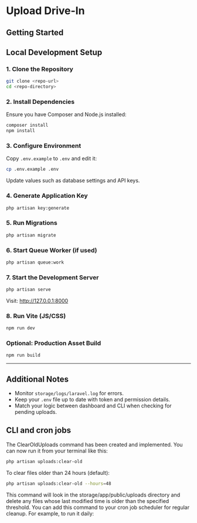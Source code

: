 # Upload Drive-In

## Getting Started

## Local Development Setup

### 1. Clone the Repository

```bash
git clone <repo-url>
cd <repo-directory>
```

### 2. Install Dependencies

Ensure you have Composer and Node.js installed:

```bash
composer install
npm install
```

### 3. Configure Environment

Copy `.env.example` to `.env` and edit it:

```bash
cp .env.example .env
```

Update values such as database settings and API keys.

### 4. Generate Application Key

```bash
php artisan key:generate
```

### 5. Run Migrations

```bash
php artisan migrate
```

### 6. Start Queue Worker (if used)

```bash
php artisan queue:work
```

### 7. Start the Development Server

```bash
php artisan serve
```

Visit: http://127.0.0.1:8000

### 8. Run Vite (JS/CSS)

```bash
npm run dev
```

### Optional: Production Asset Build

```bash
npm run build
```

---

## Additional Notes

- Monitor `storage/logs/laravel.log` for errors.
- Keep your `.env` file up to date with token and permission details.
- Match your logic between dashboard and CLI when checking for pending uploads.


## CLI and cron jobs

The ClearOldUploads command has been created and implemented.
You can now run it from your terminal like this:

```sh
php artisan uploads:clear-old
```

To clear files older than 24 hours (default):

```sh
php artisan uploads:clear-old --hours=48
```

This command will look in the storage/app/public/uploads directory and delete any files whose last modified time is older than the specified threshold. You can add this command to your cron job scheduler for regular cleanup. For example, to run it daily:
